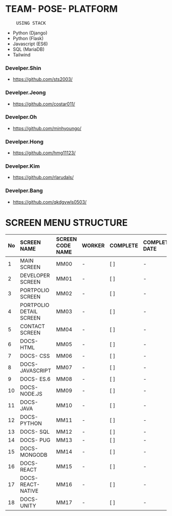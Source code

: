 # TEAM- POSE- PLATFORM

<pre>
    USING STACK
</pre>

- Python (Django)
- Python (Flask)
- Javascript (ES6)
- SQL (MariaDB)
- Tailwind

### Develper.Shin

- https://github.com/sts2003/

### Develper.Jeong

- https://github.com/costar011/

### Develper.Oh

- https://github.com/minhyoungo/

### Develper.Hong

- https://github.com/hmg11123/

### Develper.Kim

- https://github.com/rlarudals/

### Develper.Bang

- https://github.com/qkdgywls0503/

# SCREEN MENU STRUCTURE

| No  | SCREEN NAME             | SCREEN CODE NAME | WORKER | COMPLETE | COMPLETE DATE |
| :-- | :---------------------- | :--------------- | :----- | :------- | :------------ |
| 1   | MAIN SCREEN             | MM00             | -      | [ ]      | -             |
| 2   | DEVELOPER SCREEN        | MM01             | -      | [ ]      | -             |
| 3   | PORTPOLIO SCREEN        | MM02             | -      | [ ]      | -             |
| 4   | PORTPOLIO DETAIL SCREEN | MM03             | -      | [ ]      | -             |
| 5   | CONTACT SCREEN          | MM04             | -      | [ ]      | -             |
| 6   | DOCS- HTML              | MM05             | -      | [ ]      | -             |
| 7   | DOCS- CSS               | MM06             | -      | [ ]      | -             |
| 8   | DOCS- JAVASCRIPT        | MM07             | -      | [ ]      | -             |
| 9   | DOCS- ES.6              | MM08             | -      | [ ]      | -             |
| 10  | DOCS- NODE.JS           | MM09             | -      | [ ]      | -             |
| 11  | DOCS- JAVA              | MM10             | -      | [ ]      | -             |
| 12  | DOCS- PYTHON            | MM11             | -      | [ ]      | -             |
| 13  | DOCS- SQL               | MM12             | -      | [ ]      | -             |
| 14  | DOCS- PUG               | MM13             | -      | [ ]      | -             |
| 15  | DOCS- MONGODB           | MM14             | -      | [ ]      | -             |
| 16  | DOCS- REACT             | MM15             | -      | [ ]      | -             |
| 17  | DOCS- REACT-NATIVE      | MM16             | -      | [ ]      | -             |
| 18  | DOCS- UNITY             | MM17             | -      | [ ]      | -             |

